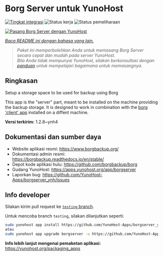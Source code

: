 <!--
N.B.: README ini dibuat secara otomatis oleh <https://github.com/YunoHost/apps/tree/master/tools/readme_generator>
Ini TIDAK boleh diedit dengan tangan.
-->

# Borg Server untuk YunoHost

[![Tingkat integrasi](https://dash.yunohost.org/integration/borgserver.svg)](https://ci-apps.yunohost.org/ci/apps/borgserver/) ![Status kerja](https://ci-apps.yunohost.org/ci/badges/borgserver.status.svg) ![Status pemeliharaan](https://ci-apps.yunohost.org/ci/badges/borgserver.maintain.svg)

[![Pasang Borg Server dengan YunoHost](https://install-app.yunohost.org/install-with-yunohost.svg)](https://install-app.yunohost.org/?app=borgserver)

*[Baca README ini dengan bahasa yang lain.](./ALL_README.md)*

> *Paket ini memperbolehkan Anda untuk memasang Borg Server secara cepat dan mudah pada server YunoHost.*  
> *Bila Anda tidak mempunyai YunoHost, silakan berkonsultasi dengan [panduan](https://yunohost.org/install) untuk mempelajari bagaimana untuk memasangnya.*

## Ringkasan

Setup a storage space to be used for backup using Borg

This app is the "server" part, meant to be installed on the machine providing the backup storage. It is designed to work in combination with the [borg 'client' app](https://apps.yunohost.org/app/borg) installed on a diffent machine.


**Versi terkirim:** 1.2.8~ynh4
## Dokumentasi dan sumber daya

- Website aplikasi resmi: <https://www.borgbackup.org/>
- Dokumentasi admin resmi: <https://borgbackup.readthedocs.io/en/stable/>
- Depot kode aplikasi hulu: <https://github.com/borgbackup/borg>
- Gudang YunoHost: <https://apps.yunohost.org/app/borgserver>
- Laporkan bug: <https://github.com/YunoHost-Apps/borgserver_ynh/issues>

## Info developer

Silakan kirim pull request ke [`testing` branch](https://github.com/YunoHost-Apps/borgserver_ynh/tree/testing).

Untuk mencoba branch `testing`, silakan dilanjutkan seperti:

```bash
sudo yunohost app install https://github.com/YunoHost-Apps/borgserver_ynh/tree/testing --debug
atau
sudo yunohost app upgrade borgserver -u https://github.com/YunoHost-Apps/borgserver_ynh/tree/testing --debug
```

**Info lebih lanjut mengenai pemaketan aplikasi:** <https://yunohost.org/packaging_apps>

